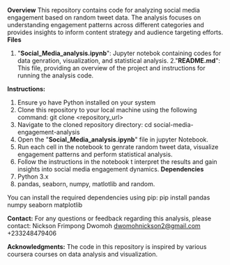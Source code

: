 **Overview**
This repository contains code for analyzing social media engagement based on random tweet data. The analysis focuses on understanding engagement patterns across different categories and provides insights to inform content strategy and audience targeting efforts. 
**Files**
1. "**Social_Media_analysis.ipynb**": Jupyter notebok containing codes for data genration, visualization, and statistical analysis.
2."**README.md**": This file, providing an overview of the project and instructions for running the analysis code.

**Instructions:**
1. Ensure yo have Python installed on your system
2. Clone this repository to your local machine using the following command: git clone <repository_url>
3. Navigate to the cloned repository directory: cd social-media-engagement-analysis
4. Open the "**Social_Media_analysis.ipynb**" file in jupyter Notebook.
5. Run each cell in the notebook to genrate random tweet data, visualize engagement patterns and perform statistical analysis.
6. Follow the instructions in the notebook t interpret the results and gain insights into social media engagement dynamics.
**Dependencies**
1. Python 3.x
2. pandas, seaborn, numpy, matlotlib and random.

You can install the required dependencies using pip: pip install pandas numpy seaborn matplotlib

**Contact:**
For any questions or feedback regarding this analysis, please contact:
Nickson Frimpong Dwomoh
dwomohnickson2@gmail.com
+233248479406

**Acknowledgments:**
The code in this repository is inspired by various coursera courses on data analysis and visualization. 
